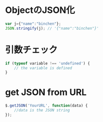 # ObjectのJSON化
```Javascript
var j={"name":"binchen"};
JSON.stringify(j); // '{"name":"binchen"}'
```

# 引数チェック
```Javascript
if (typeof variable !== 'undefined') {
    // the variable is defined
}
```

# get JSON from URL
```Javascript
$.getJSON('YourURL', function(data) {
    //data is the JSON string
});
```